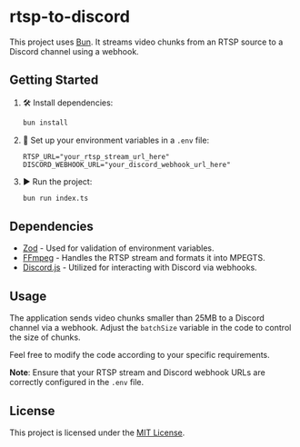 # rtsp-to-discord

This project uses [Bun](https://bun.sh). It streams video chunks from an RTSP source to a Discord channel using a webhook.

## Getting Started

1. 🛠️ Install dependencies:

    ```bash
    bun install
    ```

2. 📝 Set up your environment variables in a `.env` file:

    ```env
    RTSP_URL="your_rtsp_stream_url_here"
    DISCORD_WEBHOOK_URL="your_discord_webhook_url_here"
    ```

3. ▶️ Run the project:

    ```bash
    bun run index.ts
    ```

## Dependencies

- [Zod](https://github.com/colinhacks/zod) - Used for validation of environment variables.
- [FFmpeg](https://ffmpeg.org/) - Handles the RTSP stream and formats it into MPEGTS.
- [Discord.js](https://discord.js.org/) - Utilized for interacting with Discord via webhooks.

## Usage

The application sends video chunks smaller than 25MB to a Discord channel via a webhook. Adjust the `batchSize` variable in the code to control the size of chunks.

Feel free to modify the code according to your specific requirements.

**Note**: Ensure that your RTSP stream and Discord webhook URLs are correctly configured in the `.env` file.

## License

This project is licensed under the [MIT License](LICENSE).



